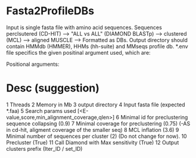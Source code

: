# Fasta2ProfileDBs 
Input is single fasta file with amino acid sequences. 
Sequences perclsutered (CD-HIT) --> "ALL vs ALL" (DIAMOND BLASTp) --> clustered (MCL) --> aligned MUSCLE --> Formatted as DBs.
Output directory should contain HMMdb (HMMER), HHMs (hh-suite) and MMseqs profile db.
*.env file specifics the given positinal argument used, which are:

   Positional arguments:
   #	Desc (suggestion)	
   1	Threads
   2	Memory in Mb
   3	output directory
   4	Input fasta file (expected *.faa)
   5	Search params used  [<E-value,score,min_alignment_coverage,qlen>] 
   6	Minimal id for preclustering sequence collapsing (0.9) 
   7	Minimal coverage for preclustering (0.75) (-AS in cd-hit, aligment coverage of the smaller seq)
   8	MCL inflation (3.6)
   9	Minimal number of sequences per cluster (2) (Do not change for now).
   10	Precluster (True)
   11	Call Diamond with Max sensitivity (True)
   12 Output clusters prefix (Iter_ID / set_ID)

    
